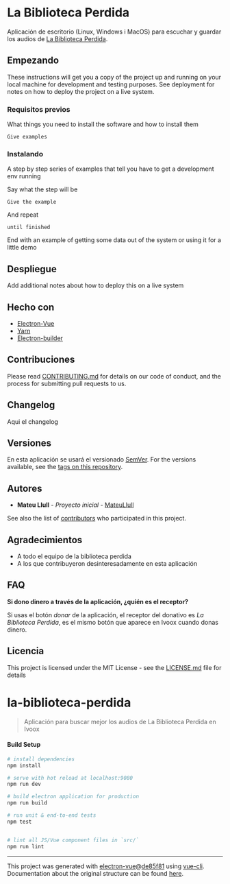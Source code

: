 # La Biblioteca Perdida

Aplicación de escritorio (Linux, Windows i MacOS) para escuchar y guardar los audios de [La Biblioteca Perdida](http://www.labibliotecaperdida.info).

## Empezando

These instructions will get you a copy of the project up and running on your local machine for development and testing purposes. See deployment for notes on how to deploy the project on a live system.

### Requisitos previos

What things you need to install the software and how to install them

```
Give examples
```

### Instalando

A step by step series of examples that tell you have to get a development env running

Say what the step will be

```
Give the example
```

And repeat

```
until finished
```

End with an example of getting some data out of the system or using it for a little demo

## Despliegue

Add additional notes about how to deploy this on a live system

## Hecho con

* [Electron-Vue](https://github.com/SimulatedGREG/electron-vue)
* [Yarn](https://yarnpkg.com/lang/en/)
* [Electron-builder](https://www.electron.build/)

## Contribuciones

Please read [CONTRIBUTING.md](https://gist.github.com/PurpleBooth/b24679402957c63ec426) for details on our code of conduct, and the process for submitting pull requests to us.

## Changelog

Aqui el changelog

## Versiones

En esta aplicación se usará el versionado [SemVer](https://semver.org/lang/es/). For the versions available, see the [tags on this repository](https://github.com/your/project/tags). 

## Autores

* **Mateu Llull** - *Proyecto inicial* - [MateuLlull](https://github.com/MateuLlull)

See also the list of [contributors](https://github.com/your/project/contributors) who participated in this project.

## Agradecimientos

* A todo el equipo de la biblioteca perdida
* A los que contribuyeron desinteresadamente en esta aplicación


## FAQ


**Si dono dinero a través de la aplicación, ¿quién es el receptor?**

Si usas el botón _donar_ de la aplicación, el receptor del donativo es _La Biblioteca Perdida_, es el mismo botón que aparece en Ivoox cuando donas dinero.



## Licencia

This project is licensed under the MIT License - see the [LICENSE.md](LICENSE.md) file for details









# la-biblioteca-perdida

> Aplicación para buscar mejor los audios de La Biblioteca Perdida en Ivoox

#### Build Setup

``` bash
# install dependencies
npm install

# serve with hot reload at localhost:9080
npm run dev

# build electron application for production
npm run build

# run unit & end-to-end tests
npm test


# lint all JS/Vue component files in `src/`
npm run lint

```

---

This project was generated with [electron-vue](https://github.com/SimulatedGREG/electron-vue)@[de85f81](https://github.com/SimulatedGREG/electron-vue/tree/de85f81890c01500113738bfe57bef136f9fbf52) using [vue-cli](https://github.com/vuejs/vue-cli). Documentation about the original structure can be found [here](https://simulatedgreg.gitbooks.io/electron-vue/content/index.html).
